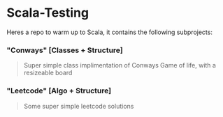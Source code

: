 # Scala-Testing
Heres a repo to warm up to Scala, it contains the following subprojects:

### "Conways" [Classes + Structure] 
> Super simple class implimentation of Conways Game of life, with a resizeable board

### "Leetcode" [Algo + Structure] 
> Some super simple leetcode solutions
